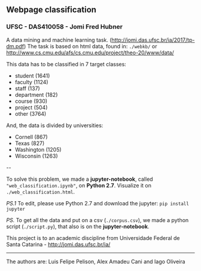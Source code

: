 ## Webpage classification
### UFSC - DAS410058 - Jomi Fred Hubner

A data mining and machine learning task. (http://jomi.das.ufsc.br/ia/2017/tp-dm.pdf)
The task is based on html data, found in: `./webkb/` or http://www.cs.cmu.edu/afs/cs.cmu.edu/project/theo-20/www/data/

This data has to be classified in 7 target classes: 
* student (1641)
* faculty (1124)
* staff (137)
* department (182)
* course (930)
* project (504)
* other (3764)

And, the data is divided by universities:

* Cornell (867)
* Texas (827)
* Washington (1205)
* Wisconsin (1263)

--

To solve this problem, we made a **jupyter-notebook**, called `"web_classification.ipynb"`, on **Python 2.7**. Visualize it on `./web_classification.html`. 

*PS.1* To edit, please use Python 2.7 and download the jupyter: `pip install jupyter`

*PS.* To get all the data and put on a csv (`./corpus.csv`), we made a python script (`./script.py`), that also is on the **jupyter-notebook**.

This project is to an academic discipline from Universidade Federal de Santa Catarina - http://jomi.das.ufsc.br/ia/

---

The authors are: Luis Felipe Pelison, Alex Amadeu Cani and Iago Oliveira
